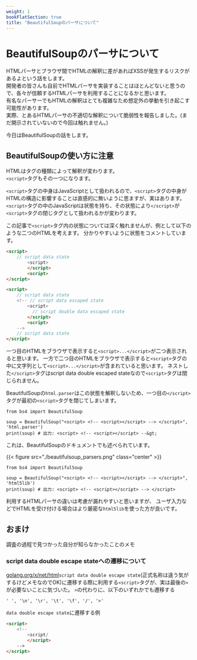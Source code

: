 ```yaml
---
weight: 1
bookFlatSection: true
title: "BeautifulSoupのパーサについて"
---
```


# BeautifulSoupのパーサについて

HTMLパーサとブラウザ間でHTMLの解釈に差があればXSSが発生するリスクがあるよという話をします。  
開発者の皆さんも自前でHTMLパーサを実装することはほとんどないと思うので、各々が信頼するHTMLパーサを利用することになるかと思います。  
有名なパーサーでもHTMLの解釈はとても複雑なため想定外の挙動を引き起こす可能性があります。  
実際、とあるHTMLパーサの不適切な解釈について脆弱性を報告しました。(まだ開示されていないので今回は触れません。)  

今日はBeautifulSoupの話をします。

## BeautifulSoupの使い方に注意　
HTMLはタグの種類によって解釈が変わります。  
`<script>`タグもその一つになります。

`<script>`タグの中身はJavaScriptとして扱われるので、`<script>`タグの中身がHTMLの構造に影響することは直感的に無いように思ますが、実はあります。  
`<script>`タグの中のJavaScriptは状態を持ち、その状態により`</script>`が`<script>`タグの閉じタグとして扱われるかが変わります。

この記事で`<script>`タグ内の状態については深く触れませんが、例として以下のような二つのHTMLを考えます。
分かりやすいように状態をコメントしています。

```html
<script> 
    // script data state
        <script>
        </script>
        <script>
</script>
```

```html
<script> 
    // script data state
    <!-- // script data escaped state
        <script>
          // script double data escaped state
        </script>
        <script>
    -->
    // script data state
</script>
```

一つ目のHTMLをブラウザで表示すると`<script>...</script>`が二つ表示されると思います。
一方で二つ目のHTMLをブラウザで表示すると`<script>`タグの中に文字列として`<script>...</script>`が含まれていると思います。
ネストした`</script>`タグはscript data double escaped stateなので`<script>`タグは閉じられません。

BeautifulSoupの`html.parser`はこの状態を解釈しないため、一つ目の`</script>`タグが最初の`<script>`タグを閉じてしまいます。  
```python3
from bs4 import BeautifulSoup

soup = BeautifulSoup("<script> <!-- <script></script> --> </script>", 'html.parser')
print(soup) # 出力: <script> <!-- <script></script> --&gt;
```

これは、BeautifulSoupのドキュメントでも述べられています。

{{< figure src="./beautifulsoup_parsers.png"  class="center" >}}

```python3
from bs4 import BeautifulSoup

soup = BeautifulSoup("<script> <!-- <script></script> --> </script>", 'html5lib')
print(soup) # 出力: <script> <!-- <script></script> --> </script>
```

利用するHTMLパーサの違いは考慮が漏れやすいと思いますが、 ユーザ入力などでHTMLを受け付ける場合はより厳密な`html5lib`を使った方が良いです。

## おまけ

調査の過程で見つかった自分が知らなかったことのメモ


### script data double escape stateへの遷移について
[golang.org/x/net/html](https://pkg.go.dev/golang.org/x/net/html)`script data double escape state`(正式名称は違う気がするけどメモなのでOK)に遷移する際に利用する`<script>`タグが、実は最後の`>`が必要ないことに気づいた。
`>`の代わりに、以下のいずれかでも遷移する
```
' ', '\n', '\r', '\t', '\f', '/', '>'
```

`data double escape state`に遷移する例
```html
<script>
    <!--
        <script/
        </script>
    -->
</script>
```
